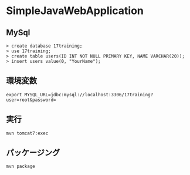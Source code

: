 # SimpleJavaWebApplication
## MySql
```
> create database 17training;
> use 17training;
> create table users(ID INT NOT NULL PRIMARY KEY, NAME VARCHAR(20));
> insert users value(0, "YourName");
```

## 環境変数
` export MYSQL_URL=jdbc:mysql://localhost:3306/17training?user=root&password= `

## 実行
`mvn tomcat7:exec`

## パッケージング
`mvn package`
